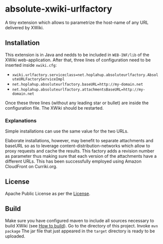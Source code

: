 # absolute-xwiki-urlfactory
A tiny extension which allows to parametrize the host-name of any URL delivered by XWiki.

## Installation
This extension is in Java and nedds to be included in `WEB-INF/lib` of the XWiki web-application.  After that, three lines of configuration need to be inserted inside `xwiki.cfg`:
* `xwiki.urlfactory.serviceclass=net.hoplahup.absoluteurlfactory.AbsoluteURLFactoryServiceImpl`
* `net.hoplahup.absoluteurlfactory.baseURL=http://my-domain.net`
* `net.hoplahup.absoluteurlfactory.attachmentsBaseURL=http://my-domain.net`

Once these  three lines (without any leading star or bullet) are inside the configuration file. The XWiki should be restarted.

### Explanations
Simple installations can use the same value for the two URLs.

Elaborate installations, however,  may benefit to separate attachments and baseURL so as to leverage content-distribution-networks which allow to proxy requests and cache the results. This factory adds a revision number as parameter thus making sure that each version of the attachments have a different URLs. This has been successfully employed using Amazon CloudFront on Curriki.org.


## License
Apache Public License as per the [License](LICENSE).

## Build
Make sure you have configured maven to include all sources necessary to build XWiki (see [How to build](http://dev.xwiki.org/xwiki/bin/view/Community/Building)).
Go to the directory of this project.
Invoke `mvn package`
The jar file that just appeared in the `target` directory is ready to be uploaded.
